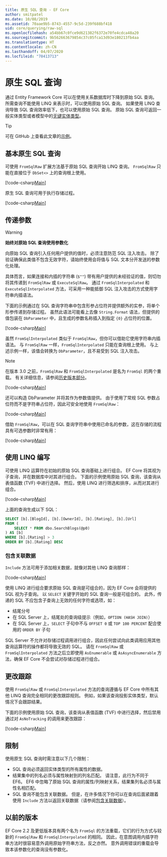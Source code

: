```yaml
---
title: 原生 SQL 查询 - EF Core
author: smitpatel
ms.date: 10/08/2019
ms.assetid: 70aae9b5-8743-4557-9c5d-239f688bf418
uid: core/querying/raw-sql
ms.openlocfilehash: a54bb67c0fce9d621382f6372e70fe4cdca48a20
ms.sourcegitcommit: 9b562663679854c37c05fca13d93e180213fb4aa
ms.translationtype: HT
ms.contentlocale: zh-CN
ms.lasthandoff: 04/07/2020
ms.locfileid: "78413713"
---
```

# <a name="raw-sql-queries"></a>原生 SQL 查询

通过 Entity Framework Core 可以在使用关系数据库时下降到原始 SQL 查询。 所需查询不能使用 LINQ 来表示时，可以使用原始 SQL 查询。 如果使用 LINQ 查询导致 SQL 查询效率低下，也可以使用原始 SQL 查询。 原始 SQL 查询可返回一般实体类型或者模型中的[无键实体类型](xref:core/modeling/keyless-entity-types)。

> [!TIP]  
> 可在 GitHub 上查看此文章的[示例](https://github.com/dotnet/EntityFramework.Docs/tree/master/samples/core/Querying/)。

## <a name="basic-raw-sql-queries"></a>基本原生 SQL 查询

可使用 `FromSqlRaw` 扩展方法基于原始 SQL 查询开始 LINQ 查询。 `FromSqlRaw` 只能在直接位于 `DbSet<>` 上的查询根上使用。

[!code-csharp[Main](../../../samples/core/Querying/RawSQL/Sample.cs#FromSqlRaw)]

原生 SQL 查询可用于执行存储过程。

[!code-csharp[Main](../../../samples/core/Querying/RawSQL/Sample.cs#FromSqlRawStoredProcedure)]

## <a name="passing-parameters"></a>传递参数

> [!WARNING]
> **始终对原始 SQL 查询使用参数化**
>
> 向原始 SQL 查询引入任何用户提供的值时，必须注意防范 SQL 注入攻击。 除了验证确保此类值不包含无效字符，请始终使用会将值与 SQL 文本分开发送的参数化处理。
>
> 具体而言，如果连接和内插的字符串 (`$""`) 带有用户提供的未经验证的值，则切勿将其传递到 `FromSqlRaw` 或 `ExecuteSqlRaw`。 通过 `FromSqlInterpolated` 和 `ExecuteSqlInterpolated` 方法，可采用一种能抵御 SQL 注入攻击的方式使用字符串内插语法。

下面的示例通过在 SQL 查询字符串中包含形参占位符并提供额外的实参，将单个形参传递到存储过程。 虽然此语法可能看上去像 `String.Format` 语法，但提供的值包装在 `DbParameter` 中，且生成的参数名称插入到指定 `{0}` 占位符的位置。

[!code-csharp[Main](../../../samples/core/Querying/RawSQL/Sample.cs#FromSqlRawStoredProcedureParameter)]

虽然 `FromSqlInterpolated` 类似于 `FromSqlRaw`，但你可以借助它使用字符串内插语法。 与 `FromSqlRaw` 一样，`FromSqlInterpolated` 只能在查询根上使用。 与上述示例一样，该值会转换为 `DbParameter`，且不易受到 SQL 注入攻击。

> [!NOTE]
> 在版本 3.0 之前，`FromSqlRaw` 和 `FromSqlInterpolated` 是名为 `FromSql` 的两个重载。 有关详细信息，请参阅[历史版本部分](#previous-versions)。

[!code-csharp[Main](../../../samples/core/Querying/RawSQL/Sample.cs#FromSqlInterpolatedStoredProcedureParameter)]

还可以构造 DbParameter 并将其作为参数值提供。 由于使用了常规 SQL 参数占位符而不是字符串占位符，因此可安全地使用 `FromSqlRaw`：

[!code-csharp[Main](../../../samples/core/Querying/RawSQL/Sample.cs#FromSqlRawStoredProcedureSqlParameter)]

借助 `FromSqlRaw`，可以在 SQL 查询字符串中使用已命名的参数，这在存储的流程具有可选参数时非常有用：

[!code-csharp[Main](../../../samples/core/Querying/RawSQL/Sample.cs#FromSqlRawStoredProcedureNamedSqlParameter)]

## <a name="composing-with-linq"></a>使用 LINQ 编写

可使用 LINQ 运算符在初始的原始 SQL 查询基础上进行组合。 EF Core 将其视为子查询，并在数据库中对其进行组合。 下面的示例使用原始 SQL 查询，该查询从表值函数 (TVF) 中进行选择。 然后，使用 LINQ 进行筛选和排序，从而对其进行组合。

[!code-csharp[Main](../../../samples/core/Querying/RawSQL/Sample.cs#FromSqlInterpolatedComposed)]

上面的查询生成以下 SQL：

```sql
SELECT [b].[BlogId], [b].[OwnerId], [b].[Rating], [b].[Url]
FROM (
    SELECT * FROM dbo.SearchBlogs(@p0)
) AS [b]
WHERE [b].[Rating] > 3
ORDER BY [b].[Rating] DESC
```

### <a name="including-related-data"></a>包含关联数据

`Include` 方法可用于添加相关数据，就像对其他 LINQ 查询那样：

[!code-csharp[Main](../../../samples/core/Querying/RawSQL/Sample.cs#FromSqlInterpolatedInclude)]

使用 LINQ 进行组合要求原始 SQL 查询是可组合的，因为 EF Core 会将提供的 SQL 视为子查询。 以 `SELECT` 关键字开始的 SQL 查询一般是可组合的。 此外，传递的 SQL 不应包含子查询上无效的任何字符或选项，如：

- 结尾分号
- 在 SQL Server 上，结尾处的查询级提示（例如，`OPTION (HASH JOIN)`）
- 在 SQL Server 上，`SELECT` 子句中不与 `OFFSET 0` 或 `TOP 100 PERCENT` 配合使用的 `ORDER BY` 子句

SQL Server 不允许对存储过程调用进行组合，因此任何尝试向此类调用应用其他查询运算符的操作都将导致无效的 SQL。 请在 `FromSqlRaw` 或 `FromSqlInterpolated` 方法之后立即使用 `AsEnumerable` 或 `AsAsyncEnumerable` 方法，确保 EF Core 不会尝试对存储过程进行组合。

## <a name="change-tracking"></a>更改跟踪

使用 `FromSqlRaw` 或 `FromSqlInterpolated` 方法的查询遵循与 EF Core 中所有其他 LINQ 查询完全相同的更改跟踪规则。 例如，如果该查询投影实体类型，默认情况下会跟踪结果。

下面的示例使用原始 SQL 查询，该查询从表值函数 (TVF) 中进行选择，然后禁用通过对 `AsNoTracking` 的调用来更改跟踪：

[!code-csharp[Main](../../../samples/core/Querying/RawSQL/Sample.cs#FromSqlInterpolatedAsNoTracking)]

## <a name="limitations"></a>限制

使用原生 SQL 查询时需注意以下几个限制：

- SQL 查询必须返回实体类型的所有属性的数据。
- 结果集中的列名必须与属性映射到的列名匹配。 请注意，此行为不同于 EF6。 EF6 中忽略了原始 SQL 查询的属性/列映射关系，结果集列名必须与属性名相匹配。
- SQL 查询不能包含关联数据。 但是，在许多情况下你可以在查询后面紧跟着使用 `Include` 方法以返回关联数据（请参阅[包含关联数据](#including-related-data)）。

## <a name="previous-versions"></a>以前的版本

EF Core 2.2 及更低版本具有两个名为 `FromSql` 的方法重载，它们的行为方式与较新的 `FromSqlRaw` 和 `FromSqlInterpolated` 的相同。 因此，在意图调用内插字符串方法时很容易意外调用原始字符串方法，反之亦然。 意外调用错误的重载会导致本该参数化的查询没有参数化。
